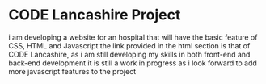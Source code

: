 # CODE Lancashire Project
i am developing a website for an hospital that will have the basic feature of CSS, HTML and Javascript
the link provided in the html section is that of CODE Lancashire, as i am still developing my skills in both front-end and back-end development
it is still a work in progress as i look forward to add more javascript features to the project
